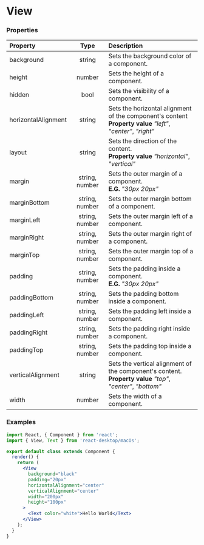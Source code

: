 # View

### Properties

Property            | Type           | Description
:------------------ | :-------------:| :----------
background          | string         | Sets the background color of a component.
height              | number         | Sets the height of a component.
hidden              | bool           | Sets the visibility of a component.
horizontalAlignment | string         | Sets the horizontal alignment of the component's content<br/>__Property value__ _"left"_, _"center"_, _"right"_
layout              | string         | Sets the direction of the content.<br/>__Property value__ _"horizontal"_, _"vertical"_
margin              | string, number | Sets the outer margin of a component.<br/>__E.G.__ _"30px 20px"_
marginBottom        | string, number | Sets the outer margin bottom of a component.
marginLeft          | string, number | Sets the outer margin left of a component.
marginRight         | string, number | Sets the outer margin right of a component.
marginTop           | string, number | Sets the outer margin top of a component.
padding             | string, number | Sets the padding inside a component.<br/>__E.G.__ _"30px 20px"_
paddingBottom       | string, number | Sets the padding bottom inside a component.
paddingLeft         | string, number | Sets the padding left inside a component.
paddingRight        | string, number | Sets the padding right inside a component.
paddingTop          | string, number | Sets the padding top inside a component.
verticalAlignment   | string         | Sets the vertical alignment of the component's content.<br/>__Property value__ _"top"_, _"center"_, _"bottom"_
width               | number         | Sets the width of a component.

### Examples

```jsx
import React, { Component } from 'react';
import { View, Text } from 'react-desktop/macOs';

export default class extends Component {
  render() {
    return (
      <View
        background="black"
        padding="20px"
        horizontalAlignment="center"
        verticalAlignment="center"
        width="200px"
        height="100px"
      >
        <Text color="white">Hello World</Text>
      </View>
    );
  }
}
```
